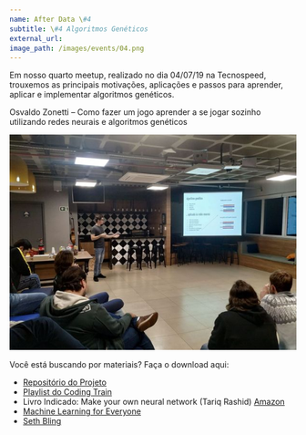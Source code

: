 ```yaml
---
name: After Data \#4
subtitle: \#4 Algoritmos Genéticos
external_url:
image_path: /images/events/04.png
---
```


Em nosso quarto meetup, realizado no dia 04/07/19 na Tecnospeed, trouxemos as principais motivações, aplicações e passos para aprender, aplicar e implementar algoritmos genéticos.

Osvaldo Zonetti – Como fazer um jogo aprender a se jogar sozinho utilizando redes neurais e algoritmos genéticos

![Osvaldo](/images/events/afterdata-04-algoritmos.jpeg)

Você está buscando por materiais? Faça o download aqui:
- [Repositório do Projeto](https://github.com/zonetti/snake-neural-network)
- [Playlist do Coding Train](https://www.youtube.com/playlist?list=PLRqwX-V7Uu6aCibgK1PTWWu9by6XFdCfh)
- Livro Indicado: Make your own neural network (Tariq Rashid) [Amazon](https://www.amazon.com/Make-Your-Own-Neural-Network/dp/1530826608)
- [Machine Learning for Everyone](https://vas3k.com/blog/machine_learning/)
- [Seth Bling](https://www.youtube.com/user/sethbling/videos?view=0&sort=dd&flow=grid)
